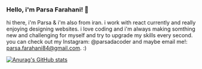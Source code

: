 ### Hello, i'm Parsa Farahani! 👋

hi there, i'm Parsa & i'm also from iran. i work with react currently and really enjoying designing websites. i love coding and i'm always making somthing new and challenging for myself and try to upgrade my skills every second. you can check out my Instagram: @parsadacoder and maybe email me!: parsa.farahani84@gmail.com. :)

[![Anurag's GitHub stats](https://github-readme-stats.vercel.app/api?username=parsafarahani)](https://github.com/anuraghazra/github-readme-stats)
